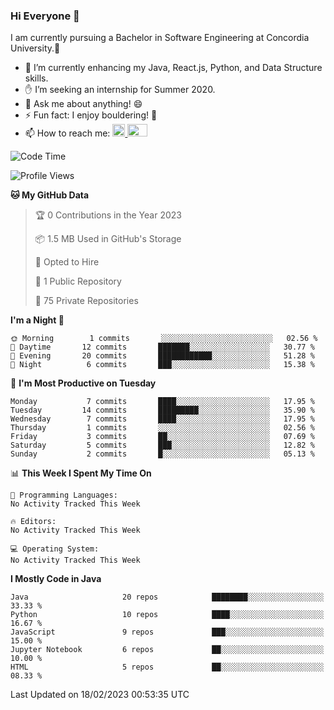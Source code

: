 ### Hi Everyone 👋
I am currently pursuing a Bachelor in Software Engineering at Concordia University.🏫

- 🌱 I’m currently enhancing my Java, React.js, Python, and Data Structure skills.
- ✋ I’m seeking an internship for Summer 2020.
- 💬 Ask me about anything! 😄
- ⚡ Fun fact: I enjoy bouldering! 🧗‍
- 📫 How to reach me: <a href="https://www.linkedin.com/in/siu-tong-ye/" target="_blank"> <img width="20px" width="32" src="https://cdn.jsdelivr.net/npm/simple-icons@v3/icons/linkedin.svg" /> </a> <a href="mailto:SiuTongYe@gmail.com" target="_blank"> <img height="20" width="32" src="https://cdn.jsdelivr.net/npm/simple-icons@v3/icons/gmail.svg" /> </a>

<!--START_SECTION:waka-->
![Code Time](http://img.shields.io/badge/Code%20Time-278%20hrs%201%20min-blue)

![Profile Views](http://img.shields.io/badge/Profile%20Views-0-blue)

**🐱 My GitHub Data** 

> 🏆 0 Contributions in the Year 2023
 > 
> 📦 1.5 MB Used in GitHub's Storage 
 > 
> 💼 Opted to Hire
 > 
> 📜 1 Public Repository 
 > 
> 🔑 75 Private Repositories  
 > 
**I'm a Night 🦉** 

```text
🌞 Morning        1 commits       ░░░░░░░░░░░░░░░░░░░░░░░░░   02.56 % 
🌆 Daytime       12 commits       ███████░░░░░░░░░░░░░░░░░░   30.77 % 
🌃 Evening       20 commits       ████████████░░░░░░░░░░░░░   51.28 % 
🌙 Night          6 commits       ███░░░░░░░░░░░░░░░░░░░░░░   15.38 % 

```
📅 **I'm Most Productive on Tuesday** 

```text
Monday           7 commits       ████░░░░░░░░░░░░░░░░░░░░░   17.95 % 
Tuesday         14 commits       █████████░░░░░░░░░░░░░░░░   35.90 % 
Wednesday        7 commits       ████░░░░░░░░░░░░░░░░░░░░░   17.95 % 
Thursday         1 commits       ░░░░░░░░░░░░░░░░░░░░░░░░░   02.56 % 
Friday           3 commits       ██░░░░░░░░░░░░░░░░░░░░░░░   07.69 % 
Saturday         5 commits       ███░░░░░░░░░░░░░░░░░░░░░░   12.82 % 
Sunday           2 commits       █░░░░░░░░░░░░░░░░░░░░░░░░   05.13 % 

```


📊 **This Week I Spent My Time On** 

```text
💬 Programming Languages: 
No Activity Tracked This Week

🔥 Editors: 
No Activity Tracked This Week

💻 Operating System: 
No Activity Tracked This Week

```

**I Mostly Code in Java** 

```text
Java                     20 repos            ████████░░░░░░░░░░░░░░░░░   33.33 % 
Python                   10 repos            ████░░░░░░░░░░░░░░░░░░░░░   16.67 % 
JavaScript               9 repos             ███░░░░░░░░░░░░░░░░░░░░░░   15.00 % 
Jupyter Notebook         6 repos             ██░░░░░░░░░░░░░░░░░░░░░░░   10.00 % 
HTML                     5 repos             ██░░░░░░░░░░░░░░░░░░░░░░░   08.33 % 

```



 Last Updated on 18/02/2023 00:53:35 UTC
<!--END_SECTION:waka-->
